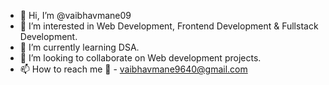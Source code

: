 - 👋 Hi, I’m @vaibhavmane09
- 👀 I’m interested in Web Development, Frontend Development & Fullstack Development.
- 🌱 I’m currently learning DSA.
- 💞️ I’m looking to collaborate on Web development projects.
- 📫 How to reach me 📧 - vaibhavmane9640@gmail.com

<!---
vaibhavmane09/vaibhavmane09 is a ✨ special ✨ repository because its `README.md` (this file) appears on your GitHub profile.
You can click the Preview link to take a look at your changes.
--->
